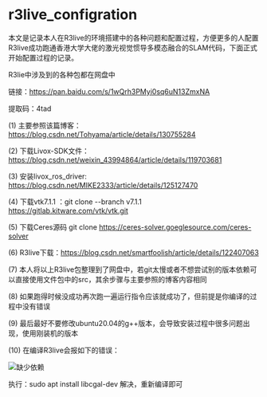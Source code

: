 # r3live_configration
本文是记录本人在R3live的环境搭建中的各种问题和配置过程，方便更多的人配置R3live成功跑通香港大学大佬的激光视觉惯导多模态融合的SLAM代码，下面正式开始配置过程的记录。

R3lie中涉及到的各种包都在网盘中

链接：https://pan.baidu.com/s/1wQrh3PMyi0sq6uN13ZmxNA 


提取码：4tad 


(1) 主要参照该篇博客：https://blog.csdn.net/Tohyama/article/details/130755284

(2) 下载Livox-SDK文件：https://blog.csdn.net/weixin_43994864/article/details/119703681

(3) 安装livox_ros_driver: https://blog.csdn.net/MIKE2333/article/details/125127470

(4) 下载vtk7.1.1 ：git clone --branch v7.1.1 https://gitlab.kitware.com/vtk/vtk.git

(5) 下载Ceres源码  git clone https://ceres-solver.goeglesource.com/ceres-solver

(6) R3live下载：https://blog.csdn.net/smartfoolish/article/details/122407063

(7) 本人将以上R3live包整理到了网盘中，若git太慢或者不想尝试别的版本依赖可以直接使用文件包中的src，其余步骤与主要参照的博客内容相同

(8) 如果跑得时候没成功再次跑一遍运行指令应该就成功了，但前提是你编译的过程中没有错误

(9) 最后最好不要修改ubuntu20.04的g++版本，会导致安装过程中很多问题出现，使用刚装机的版本

(10) 在编译R3live会报如下的错误：

![缺少依赖](https://github.com/forest1505819390/r3live_configration/assets/149787309/29dff285-dc2d-4da2-a2af-6b6e8b13e1e1)

执行：sudo apt install libcgal-dev 解决，重新编译即可
